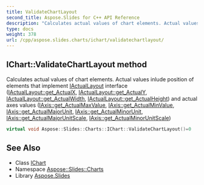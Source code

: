 ```yaml
---
title: ValidateChartLayout
second_title: Aspose.Slides for C++ API Reference
description: "Calculates actual values of chart elements. Actual values inlude position of elements that implement IActualLayout interface (IActualLayout::get_ActualX, IActualLayout::get_ActualY, IActualLayout::get_ActualWidth, IActualLayout::get_ActualHeight) and actual axes values (IAxis::get_ActualMaxValue, IAxis::get_ActualMinValue, IAxis::get_ActualMajorUnit, IAxis::get_ActualMinorUnit, IAxis::get_ActualMajorUnitScale, IAxis::get_ActualMinorUnitScale)"
type: docs
weight: 378
url: /cpp/aspose.slides.charts/ichart/validatechartlayout/
---
```

## IChart::ValidateChartLayout method


Calculates actual values of chart elements. Actual values inlude position of elements that implement [IActualLayout](../../iactuallayout/) interface ([IActualLayout::get_ActualX](../../iactuallayout/get_actualx/), [IActualLayout::get_ActualY](../../iactuallayout/get_actualy/), [IActualLayout::get_ActualWidth](../../iactuallayout/get_actualwidth/), [IActualLayout::get_ActualHeight](../../iactuallayout/get_actualheight/)) and actual axes values ([IAxis::get_ActualMaxValue](../../iaxis/get_actualmaxvalue/), [IAxis::get_ActualMinValue](../../iaxis/get_actualminvalue/), [IAxis::get_ActualMajorUnit](../../iaxis/get_actualmajorunit/), [IAxis::get_ActualMinorUnit](../../iaxis/get_actualminorunit/), [IAxis::get_ActualMajorUnitScale](../../iaxis/get_actualmajorunitscale/), [IAxis::get_ActualMinorUnitScale](../../iaxis/get_actualminorunitscale/))

```cpp
virtual void Aspose::Slides::Charts::IChart::ValidateChartLayout()=0
```

## See Also

* Class [IChart](../)
* Namespace [Aspose::Slides::Charts](../../)
* Library [Aspose.Slides](../../../)
